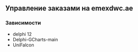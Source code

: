 ## Управление заказами на emexdwc.ae

### Зависимости
 - delphi 12
 - Delphi-GCharts-main
 - UniFalcon
